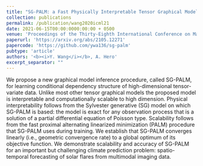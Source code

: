 ```yaml
---
title: "SG-PALM: a Fast Physically Interpretable Tensor Graphical Model"
collection: publications
permalink: /publication/wang2020icml21
date: 2021-06-15T00:00:0000:00:00 + 0500
venue: 'Proceedings of the Thirty-Eighth International Conference on Machine Learning (ICML&apos;21)'
paperurl: 'https://arxiv.org/abs/2105.12271'
papercode: 'https://github.com/ywa136/sg-palm'
pubtype: 'article'
authors: '<b><i>Y. Wang</i></b>, A. Hero'
excerpt_separator: ""
---
```

We propose a new graphical model inference procedure, called SG-PALM, for learning conditional dependency structure of high-dimensional tensor-variate data. Unlike most other tensor graphical models the proposed model is interpretable and computationally scalable to high dimension. Physical interpretability follows from the Sylvester generative (SG) model on which SG-PALM is based: the model is exact for any observation process that is a solution of a partial differential equation of Poisson type. Scalability follows from the fast proximal alternating linearized minimization (PALM) procedure that SG-PALM uses during training. We establish that SG-PALM converges linearly (i.e., geometric convergence rate) to a global optimum of its objective function. We demonstrate scalability and accuracy of SG-PALM for an important but challenging climate prediction problem: spatio-temporal forecasting of solar flares from multimodal imaging data.
